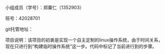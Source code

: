 小组成员（学号）：郑粟仁（1352903）

班号：42028701

git托管地址：

项目说明：该项目的初衷是实现一个自主定制的linux操作系统，由于时间关系，现在只进行到“构建临时操作系统”这一步。代码中标记了当前进行到的步骤。